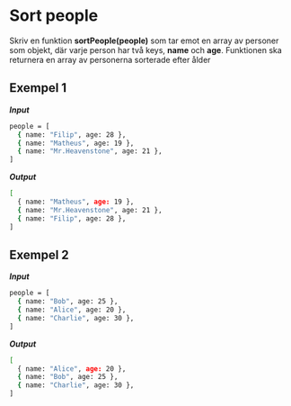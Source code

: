 # Sort people

Skriv en funktion **sortPeople(people)** som tar emot en array av personer som objekt, där varje person har två keys, **name** och **age**. Funktionen ska returnera en array av personerna sorterade efter ålder

## Exempel 1

**_Input_**

```bash
people = [
  { name: "Filip", age: 28 },
  { name: "Matheus", age: 19 },
  { name: "Mr.Heavenstone", age: 21 },
]
```

**_Output_**

```bash
[
  { name: "Matheus", age: 19 },
  { name: "Mr.Heavenstone", age: 21 },
  { name: "Filip", age: 28 },
]
```

## Exempel 2

**_Input_**

```bash
people = [
  { name: "Bob", age: 25 },
  { name: "Alice", age: 20 },
  { name: "Charlie", age: 30 },
]
```

**_Output_**

```bash
[
  { name: "Alice", age: 20 },
  { name: "Bob", age: 25 },
  { name: "Charlie", age: 30 },
]
```
